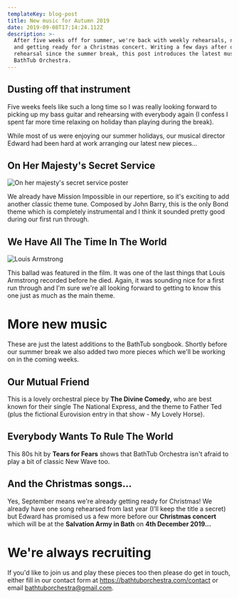 ```yaml
---
templateKey: blog-post
title: New music for Autumn 2019
date: 2019-09-08T17:14:24.112Z
description: >-
  After five weeks off for summer, we're back with weekly rehearsals, new songs
  and getting ready for a Christmas concert. Writing a few days after our first
  rehearsal since the summer break, this post introduces the latest music of
  BathTub Orchestra.
---
```


## Dusting off that instrument

Five weeks feels like such a long time so I was really looking forward to picking up my bass guitar and rehearsing with everybody again (I confess I spent far more time relaxing on holiday than playing during the break).

While most of us were enjoying our summer holidays, our musical director Edward had been hard at work arranging our latest new pieces...

## On Her Majesty's Secret Service

![On her majesty's secret service poster](/img/ohmss.jpeg)

We already have Mission Impossible in our repertiore, so it's exciting to add another classic theme tune. Composed by John Barry, this is the only Bond theme which is completely instrumental and I think it sounded pretty good during our first run through.

## We Have All The Time In The World

![Louis Armstrong](/img/ohmss-louis.jpg)

This ballad was featured in the film. It was one of the last things that Louis Armstrong recorded before he died. Again, it was sounding nice for a first run through and I'm sure we're all looking forward to getting to know this one just as much as the main theme.

# More new music

These are just the latest additions to the BathTub songbook. Shortly before our summer break we also added two more pieces which we'll be working on in the coming weeks.

## Our Mutual Friend

This is a lovely orchestral piece by **The Divine Comedy**, who are best known for their single The National Express, and the theme to Father Ted (plus the fictional Eurovision entry in that show - My Lovely Horse).

## Everybody Wants To Rule The World

This 80s hit by **Tears for Fears** shows that BathTub Orchestra isn't afraid to play a bit of classic New Wave too.

## And the Christmas songs...

Yes, September means we're already getting ready for Christmas! We already have one song rehearsed from last year (I'll keep the title a secret) but Edward has promised us a few more before our **Christmas concert** which will be at the **Salvation Army in Bath** on **4th December 2019...**

# We're always recruiting

If you'd like to join us and play these pieces too then please do get in touch, either fill in our contact form at <https://bathtuborchestra.com/contact> or email bathtuborchestra@gmail.com.
